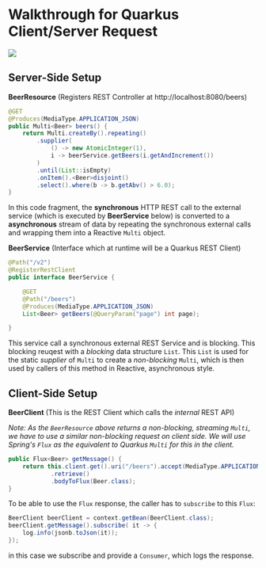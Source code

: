 # Walkthrough for Quarkus Client/Server Request

![](https://i.imgur.com/pbA3sVn.png)

## Server-Side Setup

**BeerResource** (Registers REST Controller at http://localhost:8080/beers)

```java
@GET
@Produces(MediaType.APPLICATION_JSON)
public Multi<Beer> beers() {
    return Multi.createBy().repeating() 
        .supplier( 
            () -> new AtomicInteger(1),
            i -> beerService.getBeers(i.getAndIncrement())
        )
        .until(List::isEmpty) 
        .onItem().<Beer>disjoint() 
        .select().where(b -> b.getAbv() > 6.0);
}
```

In this code fragment, the **synchronous** HTTP REST call to the external service (which is executed by **BeerService** below) is converted to a **asynchronous** stream of data by repeating the synchronous external calls and wrapping them into a Reactive `Multi` object.


**BeerService** (Interface which at runtime will be a Quarkus REST Client)

```java
@Path("/v2")
@RegisterRestClient
public interface BeerService {

    @GET
    @Path("/beers")
    @Produces(MediaType.APPLICATION_JSON)
    List<Beer> getBeers(@QueryParam("page") int page);

}
```

This service call a synchronous external REST Service and is blocking. This blocking reuqest with a _blocking_ data structure `List`. This `List` is used for the static _supplier_ of `Multi` to create a _non-blocking_ `Multi`, which is then used by callers of this method in Reactive, asynchronous style.

## Client-Side Setup

**BeerClient** (This is the REST Client which calls the _internal_ REST API)

_Note: As the `BeerResource` above returns a non-blocking, streaming `Multi`, we have to use a similar non-blocking request on client side. We will use Spring's `Flux` as the equivalent to Quarkus `Multi` for this in the client._

```java
public Flux<Beer> getMessage() {
    return this.client.get().uri("/beers").accept(MediaType.APPLICATION_JSON)
            .retrieve()
            .bodyToFlux(Beer.class);
}
```

To be able to use the `Flux` response, the caller has to `subscribe` to this `Flux`:

```java
BeerClient beerClient = context.getBean(BeerClient.class);
beerClient.getMessage().subscribe( it -> {
    log.info(jsonb.toJson(it));
});
```

in this case we subscribe and provide a `Consumer`, which logs the response.
